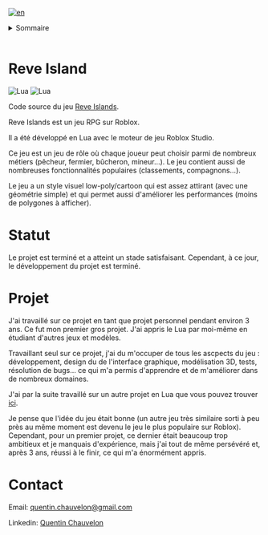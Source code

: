 [![en](https://img.shields.io/badge/lang-en-red.svg)](README.md)


<details>
  <summary>Sommaire</summary>

1. [Reve Island](#reve-island)
2. [Statut](#statut)
3. [Projet](#projet)
6. [Contact](#contact)
</details>
<br>


# Reve Island

![Lua](https://img.shields.io/badge/Lua-2C2D72?style=flat&logo=lua&logoColor=2C2D72&labelColor=grey)
![Lua](https://img.shields.io/badge/Roblox%20Studio-00A2FF?style=flat&logo=roblox-studio&logoColor=00A2FF&labelColor=grey)

Code source du jeu [Reve Islands](https://www.roblox.com/games/9481429677).

Reve Islands est un jeu RPG sur Roblox.

Il a été développé en Lua avec le moteur de jeu Roblox Studio.

Ce jeu est un jeu de rôle où chaque joueur peut choisir parmi de nombreux métiers (pêcheur, fermier, bûcheron, mineur...). Le jeu contient aussi de nombreuses fonctionnalités populaires (classements, compagnons...).

Le jeu a un style visuel low-poly/cartoon qui est assez attirant (avec une géométrie simple) et qui permet aussi d'améliorer les performances (moins de polygones à afficher).


# Statut

Le projet est terminé et a atteint un stade satisfaisant. Cependant, à ce jour, le développement du projet est terminé.


# Projet

J'ai travaillé sur ce projet en tant que projet personnel pendant environ 3 ans. Ce fut mon premier gros projet. J'ai appris le Lua par moi-même en étudiant d'autres jeux et modèles.

Travaillant seul sur ce projet, j'ai du m'occuper de tous les ascpects du jeu : développement, design du de l'interface graphique, modélisation 3D, tests, résolution de bugs... ce qui m'a permis d'apprendre et de m'améliorer dans de nombreux domaines.

J'ai par la suite travaillé sur un autre projet en Lua que vous pouvez trouver [ici](https://github.com/Quentin-Chauvelon/Zombie_Invasion_Survive).

Je pense que l'idée du jeu était bonne (un autre jeu très similaire sorti à peu près au même moment est devenu le jeu le plus populaire sur Roblox). Cependant, pour un premier projet, ce dernier était beaucoup trop ambitieux et je manquais d'expérience, mais j'ai tout de même persévéré et, après 3 ans, réussi à le finir, ce qui m'a énormément appris.


# Contact

Email: [quentin.chauvelon@gmail.com](mailto:quentin.chauvelon@gmail.com)

Linkedin: [Quentin Chauvelon](https://www.linkedin.com/in/quentin-chauvelon/)